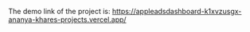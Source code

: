 The demo link of the project is: https://appleadsdashboard-k1xvzusgx-ananya-khares-projects.vercel.app/
